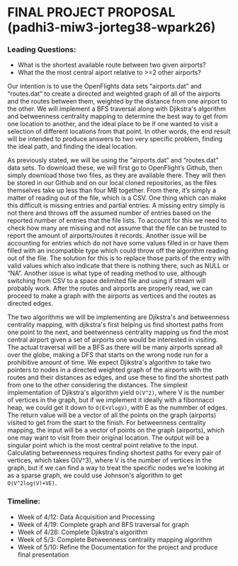 
# FINAL PROJECT PROPOSAL (padhi3-miw3-jorteg38-wpark26)

### Leading Questions:
- What is the shortest available route between two given airports?
- What the the most central aiport relative to >=2 other airports?
 
 Our intention is to use the OpenFlights data sets “airports.dat” and “routes.dat” to create a directed and weighted graph of all of the airports and the routes between them, weighted by the distance from one airport to the other. We will implement a BFS traversal along with Djikstra's algorithm and betweenness centrality mapping to determine the best way to get from one location to another, and the ideal place to be if one wanted to visit a selection of different locations from that point. In other words, the end result will be intended to produce answers to two very specific problem, finding the ideal path, and finding the ideal location.
  
As previously stated, we will be using the “airports.dat”  and “routes.dat” data sets. To download these, we will first go to OpenFlight’s Github, then simply download those two files, as they are available there. They will then be stored in our Github and on our local cloned repositories, as the files themselves take up less than four MB together. From there, it’s simply  a matter of reading out of the file, which is a CSV. One thing which can make this difficult is missing entries and partial entries. A missing entry simply is not there and throws off the assumed number of entries based on the reported number of entries that the file lists. To account for this we need to check how many are missing and not assume that the file can be trusted to report the amount of airports/routes it records. Another issue will be accounting for entries which do not have some values filled in or have them filled with an incompatible type which could throw off the algorithm reading out of the file. The solution for this is to replace those parts of the entry with valid values which also indicate that there is nothing there, such as NULL or “NA”. Another issue is what type of reading method to use, although switching from CSV to a space delimited file and using if stream will probably work. After the routes and airports are properly read, we can proceed to make a graph with the airports as vertices and the routes as directed edges.
  
The two algorithms we will be implementing are Djikstra's and betweenness centrality mapping, with djikstra's first helping us find shortest paths from one point to the next, and beetwenness centrality mapping us find the most central airport given a set of airports one would be interested in visiting. The actual traversal will be a BFS as there will be many airports spread all over the globe, making a DFS that starts on the wrong node run for a prohibitive amount of time. We expect Djikstra's algorithm to take two pointers to nodes in a directed weighted graph of the airports with the routes and their distances as edges, and use these to find the shortest path from one to the other considering the distances. The simplest implementation of Djikstra's algorithm yield `O(V^2)`, where V is the number of vertices in the graph, but if we implement it ideally with a fibonnacci heap, we could get it down to `O(E+VlogV)`, with E as the nummber of edges. The return value will be a vector of all the points on the graph (airports) visited to get from the start to the finish. For betweenness centrality mapping, the input will be a vector of points on the graph (airports), which one may want to visit from their original location. The output will be a singular point which is the most central point relative to the input. Calculating betweenness requires finding shortest paths for every pair of vertices, which takes O(V^3), where V is the number of vertices in the graph, but if we can find a way to treat the specific nodes we're looking at as a sparse graph, we could use Johnson's algorithm to get `O(V^2log(V)+VE)`.

### Timeline:
- Week of 4/12: Data Acquisition and Processing
- Week of 4/19: Complete graph and BFS traversal for graph
- Week of 4/26: Complete Djikstra's algorithm
- Week of 5/3: Complete Betweenness centrality mapping algorithm
- Week of 5/10: Refine the Documentation for the project and produce final presentation
